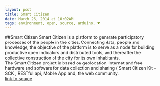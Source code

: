 ```yaml
---
layout: post
title: Smart Citizen
date: March 26, 2014 at 10:02AM
tags: environment, open, source, arduino, ♥
---
```

##Smart Citizen
Smart Citizen is a platform to generate participatory processes of the people in the cities. Connecting data, people and knowledge, the objective of the platform is to serve as a node for building productive open indicators and distributed tools, and thereafter the collective construction of the city for its own inhabitants.  
The Smart Citizen project is based on geolocation, Internet and free hardware and software for data collection and sharing ( Smart Citizen Kit - SCK , RESTful api, Mobile App and, the web community.  
[link to source](http://smartcitizen.me/) 

